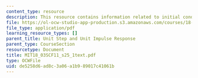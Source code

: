 ```yaml
---
content_type: resource
description: This resource contains information related to initial conditions.
file: https://ol-ocw-studio-app-production.s3.amazonaws.com/courses/18-03sc-differential-equations-fall-2011/de5258d6ad8c3a06a1b989017c41061b_MIT18_03SCF11_s25_1text.pdf
file_type: application/pdf
learning_resource_types: []
parent_title: Unit Step and Unit Impulse Response
parent_type: CourseSection
resourcetype: Document
title: MIT18_03SCF11_s25_1text.pdf
type: OCWFile
uid: de5258d6-ad8c-3a06-a1b9-89017c41061b
---
```

